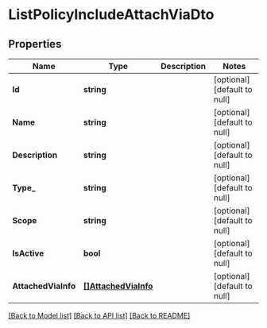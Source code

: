 # ListPolicyIncludeAttachViaDto

## Properties
Name | Type | Description | Notes
------------ | ------------- | ------------- | -------------
**Id** | **string** |  | [optional] [default to null]
**Name** | **string** |  | [optional] [default to null]
**Description** | **string** |  | [optional] [default to null]
**Type_** | **string** |  | [optional] [default to null]
**Scope** | **string** |  | [optional] [default to null]
**IsActive** | **bool** |  | [optional] [default to null]
**AttachedViaInfo** | [**[]AttachedViaInfo**](AttachedViaInfo.md) |  | [optional] [default to null]

[[Back to Model list]](../README.md#documentation-for-models) [[Back to API list]](../README.md#documentation-for-api-endpoints) [[Back to README]](../README.md)


